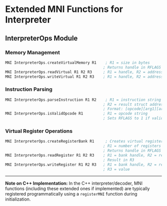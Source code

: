 # Extended MNI Functions for Interpreter

## InterpreterOps Module

### Memory Management
```nasm
MNI InterpreterOps.createVirtualMemory R1    ; R1 = size in bytes
                                            ; Returns handle in RFLAGS
MNI InterpreterOps.readVirtual R1 R2 R3     ; R1 = handle, R2 = address, R3 = destination
MNI InterpreterOps.writeVirtual R1 R2 R3    ; R1 = handle, R2 = address, R3 = value
```

### Instruction Parsing
```nasm
MNI InterpreterOps.parseInstruction R1 R2    ; R1 = instruction string
                                            ; R2 = result struct address
                                            ; Format: [opcode][arg1][arg2][arg3]
MNI InterpreterOps.isValidOpcode R1         ; R1 = opcode string
                                            ; Sets RFLAGS to 1 if valid
```

### Virtual Register Operations
```nasm
MNI InterpreterOps.createRegisterBank R1     ; Creates virtual register bank
                                            ; R1 = number of registers
                                            ; Returns handle in RFLAGS
MNI InterpreterOps.readRegister R1 R2 R3    ; R1 = bank handle, R2 = reg number
                                            ; Result in R3
MNI InterpreterOps.writeRegister R1 R2 R3   ; R1 = bank handle, R2 = reg number
                                            ; R3 = value
```

---
**Note on C++ Implementation:** In the C++ interpreter/decoder, MNI functions (including these extended ones if implemented) are typically registered programmatically using a `registerMNI` function during initialization.
